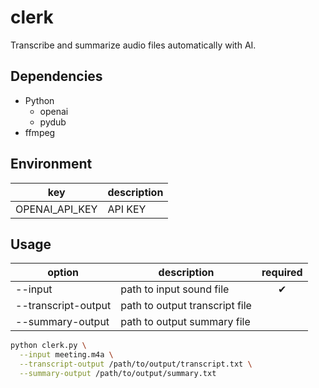 # clerk

Transcribe and summarize audio files automatically with AI.

## Dependencies

- Python
    - openai
    - pydub
- ffmpeg

## Environment

| key | description |
| -- | -- |
| OPENAI_API_KEY | API KEY |

## Usage

| option | description | required |
| -- | -- | :--: |
| --input | path to input sound file | ✔ |
| --transcript-output | path to output transcript file | |
| --summary-output | path to output summary file | |

```sh
python clerk.py \
  --input meeting.m4a \
  --transcript-output /path/to/output/transcript.txt \
  --summary-output /path/to/output/summary.txt
```
